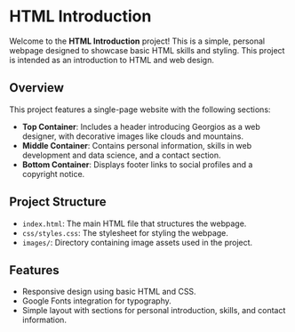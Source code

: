 # HTML Introduction

Welcome to the **HTML Introduction** project! This is a simple, personal webpage designed to showcase basic HTML skills and styling. This project is intended as an introduction to HTML and web design.

## Overview

This project features a single-page website with the following sections:

- **Top Container**: Includes a header introducing Georgios as a web designer, with decorative images like clouds and mountains.
- **Middle Container**: Contains personal information, skills in web development and data science, and a contact section.
- **Bottom Container**: Displays footer links to social profiles and a copyright notice.

## Project Structure

- `index.html`: The main HTML file that structures the webpage.
- `css/styles.css`: The stylesheet for styling the webpage.
- `images/`: Directory containing image assets used in the project.

## Features

- Responsive design using basic HTML and CSS.
- Google Fonts integration for typography.
- Simple layout with sections for personal introduction, skills, and contact information.